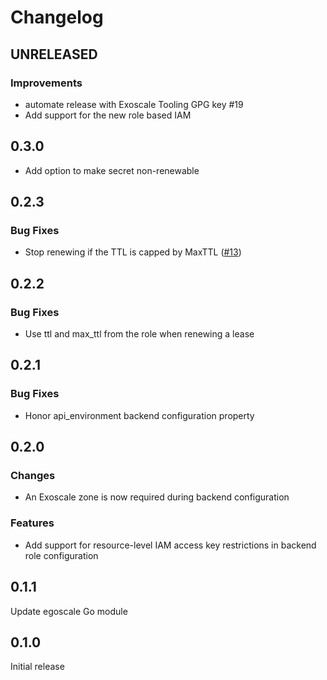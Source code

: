 # Changelog


## UNRELEASED

### Improvements

- automate release with Exoscale Tooling GPG key #19
- Add support for the new role based IAM

## 0.3.0

* Add option to make secret non-renewable

## 0.2.3

### Bug Fixes
* Stop renewing if the TTL is capped by MaxTTL ([#13](https://github.com/exoscale/vault-plugin-secrets-exoscale/pull/13))

## 0.2.2

### Bug Fixes
* Use ttl and max_ttl from the role when renewing a lease

## 0.2.1

### Bug Fixes

* Honor api_environment backend configuration property


## 0.2.0

### Changes

* An Exoscale zone is now required during backend configuration

### Features

* Add support for resource-level IAM access key restrictions in backend role configuration


## 0.1.1

Update egoscale Go module


## 0.1.0

Initial release
